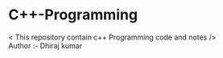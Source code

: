 # C++-Programming
&lt; This  repository contain c++ Programming  code and notes />
<br>
Author :- Dhiraj kumar
